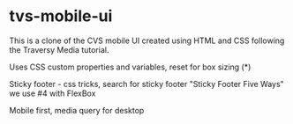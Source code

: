 # tvs-mobile-ui
This is a clone of the CVS mobile UI created using HTML and CSS following the Traversy Media tutorial. 

Uses CSS custom properties and variables, reset for box sizing (*)

Sticky footer - css tricks, search for sticky footer "Sticky Footer Five Ways" we use #4 with FlexBox

Mobile first, media query for desktop


